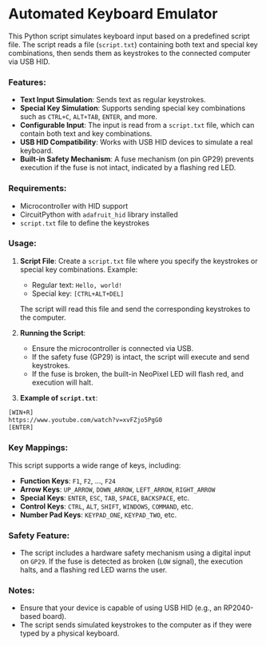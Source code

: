 # Automated Keyboard Emulator

This Python script simulates keyboard input based on a predefined script file. The script reads a file (`script.txt`) containing both text and special key combinations, then sends them as keystrokes to the connected computer via USB HID.

### Features:
- **Text Input Simulation**: Sends text as regular keystrokes.
- **Special Key Simulation**: Supports sending special key combinations such as `CTRL+C`, `ALT+TAB`, `ENTER`, and more.
- **Configurable Input**: The input is read from a `script.txt` file, which can contain both text and key combinations.
- **USB HID Compatibility**: Works with USB HID devices to simulate a real keyboard.
- **Built-in Safety Mechanism**: A fuse mechanism (on pin GP29) prevents execution if the fuse is not intact, indicated by a flashing red LED.

### Requirements:
- Microcontroller with HID support
- CircuitPython with `adafruit_hid` library installed
- `script.txt` file to define the keystrokes

### Usage:
1. **Script File**: Create a `script.txt` file where you specify the keystrokes or special key combinations. Example:
   - Regular text: `Hello, world!`
   - Special key: `[CTRL+ALT+DEL]`
   
   The script will read this file and send the corresponding keystrokes to the computer.

2. **Running the Script**:
   - Ensure the microcontroller is connected via USB.
   - If the safety fuse (GP29) is intact, the script will execute and send keystrokes.
   - If the fuse is broken, the built-in NeoPixel LED will flash red, and execution will halt.
   
3. **Example of `script.txt`**:

```txt
[WIN+R]
https://www.youtube.com/watch?v=xvFZjo5PgG0
[ENTER]
```

### Key Mappings:
This script supports a wide range of keys, including:
- **Function Keys**: `F1`, `F2`, ..., `F24`
- **Arrow Keys**: `UP_ARROW`, `DOWN_ARROW`, `LEFT_ARROW`, `RIGHT_ARROW`
- **Special Keys**: `ENTER`, `ESC`, `TAB`, `SPACE`, `BACKSPACE`, etc.
- **Control Keys**: `CTRL`, `ALT`, `SHIFT`, `WINDOWS`, `COMMAND`, etc.
- **Number Pad Keys**: `KEYPAD_ONE`, `KEYPAD_TWO`, etc.

### Safety Feature:
- The script includes a hardware safety mechanism using a digital input on `GP29`. If the fuse is detected as broken (`LOW` signal), the execution halts, and a flashing red LED warns the user.

### Notes:
- Ensure that your device is capable of using USB HID (e.g., an RP2040-based board).
- The script sends simulated keystrokes to the computer as if they were typed by a physical keyboard.
